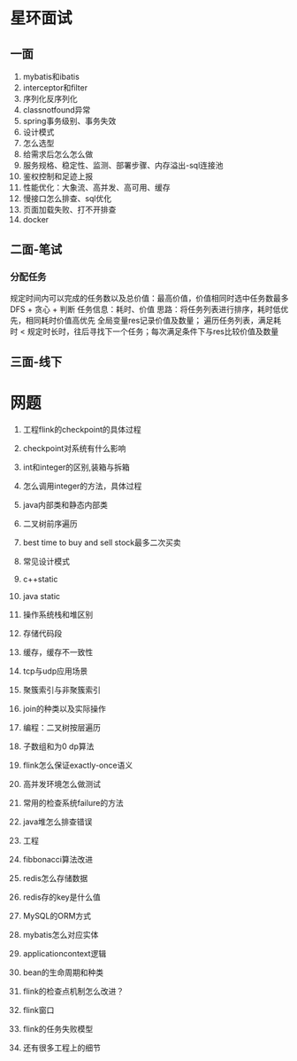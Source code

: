 # 星环面试
## 一面
1. mybatis和ibatis
2. interceptor和filter
3. 序列化反序列化
4. classnotfound异常
5. spring事务级别、事务失效
6. 设计模式
7. 怎么选型
8. 给需求后怎么怎么做
9. 服务规格、稳定性、监测、部署步骤、内存溢出-sql连接池
10. 鉴权控制和足迹上报
11. 性能优化：大象流、高并发、高可用、缓存
12. 慢接口怎么排查、sql优化
13. 页面加载失败、打不开排查
14. docker
## 二面-笔试
### 

### 分配任务
规定时间内可以完成的任务数以及总价值：最高价值，价值相同时选中任务数最多
DFS + 贪心 + 判断
任务信息：耗时、价值
思路：将任务列表进行排序，耗时低优先，相同耗时价值高优先
全局变量res记录价值及数量；
遍历任务列表，满足耗时 < 规定时长时，往后寻找下一个任务；每次满足条件下与res比较价值及数量

## 三面-线下

# 网题
1. 工程flink的checkpoint的具体过程
2. checkpoint对系统有什么影响
3. int和integer的区别,装箱与拆箱
4. 怎么调用integer的方法，具体过程
5. java内部类和静态内部类
6. 二叉树前序遍历
7. best time to buy and sell stock最多二次买卖
8. 常见设计模式

1. c++static
2. java static
3. 操作系统栈和堆区别
4. 存储代码段
5. 缓存，缓存不一致性
6. tcp与udp应用场景
7. 聚簇索引与非聚簇索引
8. join的种类以及实际操作
9. 编程：二叉树按层遍历

1. 子数组和为0 dp算法
2. flink怎么保证exactly-once语义
3. 高并发环境怎么做测试
4. 常用的检查系统failure的方法
5. java堆怎么排查错误
6. 工程

1. fibbonacci算法改进
2. redis怎么存储数据
3. redis存的key是什么值
4. MySQL的ORM方式
5. mybatis怎么对应实体
6. applicationcontext逻辑
7. bean的生命周期和种类
8. flink的检查点机制怎么改进？
9. flink窗口
10. flink的任务失败模型
11. 还有很多工程上的细节
